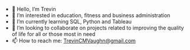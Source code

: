 - 👋 Hello, I’m Trevin
- 👀 I’m interested in education, fitness and business administration
- 🌱 I’m currently learning SQL, Python and Tableau
- 💞️ I’m looking to collaborate on projects related to improving the quality of life for all or those most in need
- 📫 How to reach me: TrevinCMVaughn@gmail.com

<!---
trevinv/trevinv is a ✨ special ✨ repository because its `README.md` (this file) appears on your GitHub profile.
You can click the Preview link to take a look at your changes.
--->

